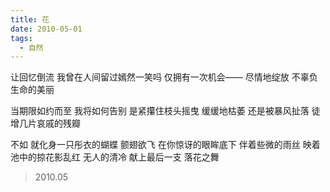 ```yaml
---
title: 花
date: 2010-05-01
tags:
  - 自然
---
```


让回忆倒流
我曾在人间留过嫣然一笑吗
仅拥有一次机会——
尽情地绽放
不辜负生命的美丽
<!--more-->
当期限如约而至
我将如何告别
是紧攥住枝头摇曳
缓缓地枯萎
还是被暴风扯落
徒增几片哀戚的残瓣

不如
就化身一只彤衣的蝴蝶
颤翅欲飞
在你惊讶的眼眸底下
伴着些微的雨丝
映着池中的掠花影乱红
无人的清冷
献上最后一支
落花之舞

> 2010.05